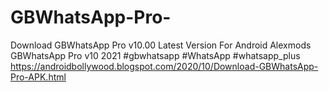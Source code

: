 # GBWhatsApp-Pro-
Download GBWhatsApp Pro v10.00 Latest Version For Android Alexmods GBWhatsApp Pro v10 2021 #gbwhatsapp #WhatsApp #whatsapp_plus 
https://androidbollywood.blogspot.com/2020/10/Download-GBWhatsApp-Pro-APK.html
